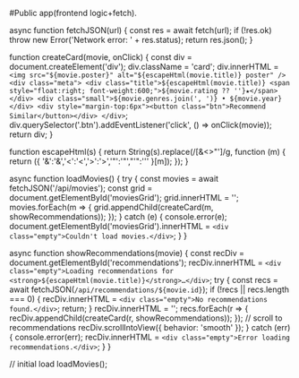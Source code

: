  #Public app(frontend logic+fetch). 

async function fetchJSON(url) {
  const res = await fetch(url);
  if (!res.ok) throw new Error('Network error: ' + res.status);
  return res.json();
}

function createCard(movie, onClick) {
  const div = document.createElement('div');
  div.className = 'card';
  div.innerHTML = `
    <img src="${movie.poster}" alt="${escapeHtml(movie.title)} poster" />
    <div class="meta">
      <div class="title">${escapeHtml(movie.title)} <span style="float:right; font-weight:600;">${movie.rating ?? ''}★</span></div>
      <div class="small">${movie.genres.join(', ')} • ${movie.year}</div>
      <div style="margin-top:6px"><button class="btn">Recommend Similar</button></div>
    </div>
  `;
  div.querySelector('.btn').addEventListener('click', () => onClick(movie));
  return div;
}

function escapeHtml(s) {
  return String(s).replace(/[&<>"']/g, function (m) {
    return ({ '&':'&amp;','<':'&lt;','>':'&gt;','"':'&quot;',"'":'&#39;' }[m]);
  });
}

async function loadMovies() {
  try {
    const movies = await fetchJSON('/api/movies');
    const grid = document.getElementById('moviesGrid');
    grid.innerHTML = '';
    movies.forEach(m => {
      grid.appendChild(createCard(m, showRecommendations));
    });
  } catch (e) {
    console.error(e);
    document.getElementById('moviesGrid').innerHTML = `<div class="empty">Couldn't load movies.</div>`;
  }
}

async function showRecommendations(movie) {
  const recDiv = document.getElementById('recommendations');
  recDiv.innerHTML = `<div class="empty">Loading recommendations for <strong>${escapeHtml(movie.title)}</strong>…</div>`;
  try {
    const recs = await fetchJSON(`/api/recommendations/${movie.id}`);
    if (!recs || recs.length === 0) {
      recDiv.innerHTML = `<div class="empty">No recommendations found.</div>`;
      return;
    }
    recDiv.innerHTML = '';
    recs.forEach(r => {
      recDiv.appendChild(createCard(r, showRecommendations));
    });
    // scroll to recommendations
    recDiv.scrollIntoView({ behavior: 'smooth' });
  } catch (err) {
    console.error(err);
    recDiv.innerHTML = `<div class="empty">Error loading recommendations.</div>`;
  }
}

// initial load
loadMovies();